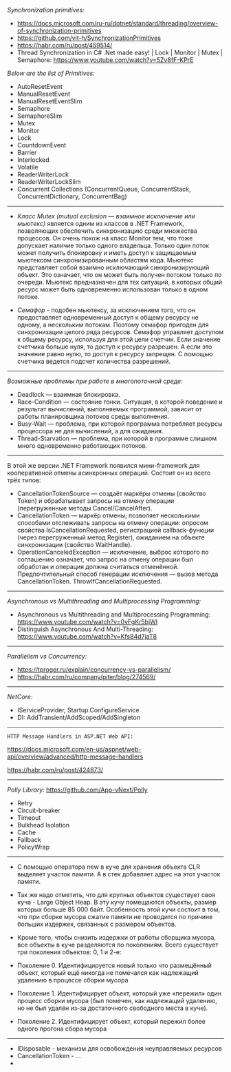 *Synchronization primitives:*
- https://docs.microsoft.com/ru-ru/dotnet/standard/threading/overview-of-synchronization-primitives
- https://github.com/vit-h/SynchronizationPrimitives
- https://habr.com/ru/post/459514/
- Thread Synchronization in C# .Net made easy! | Lock | Monitor | Mutex | Semaphore: https://www.youtube.com/watch?v=5Zv8fF-KPrE

*Below are the list of Primitives:*

- AutoResetEvent
- ManualResetEvent
- ManualResetEventSlim
- Semaphore
- SemaphoreSlim
- Mutex
- Monitor
- Lock
- CountdownEvent
- Barrier
- Interlocked
- Volatile
- ReaderWriterLock
- ReaderWriterLockSlim
- Concurrent Collections (ConcurrentQueue, ConcurrentStack, ConcurrentDictionary, ConcurrentBag)
-------------------------
- *Класс Mutex (mutual exclusion — взаимное исключение или мьютекс)* является одним из классов в .NET Framework, позволяющих обеспечить синхронизацию среди множества процессов. Он очень похож на класс Monitor тем, что тоже допускает наличие только одного владельца. Только один поток может получить блокировку и иметь доступ к защищаемым мьютексом синхронизированным областям кода.
Мьютекс представляет собой взаимно исключающий синхронизирующий объект. Это означает, что он может быть получен потоком только по очереди. Мьютекс предназначен для тех ситуаций, в которых общий ресурс может быть одновременно использован только в одном потоке.

- *Семафор* - подобен мьютексу, за исключением того, что он предоставляет одновременный доступ к общему ресурсу не одному, а нескольким потокам. Поэтому семафор пригоден для синхронизации целого ряда ресурсов. Семафор управляет доступом к общему ресурсу, используя для этой цели счетчик. Если значение счетчика больше нуля, то доступ к ресурсу разрешен. А если это значение равно нулю, то доступ к ресурсу запрещен. С помощью счетчика ведется подсчет количества разрешений.
-------------------------
*Возможные проблемы при работе в многопоточной среде:*

- Deadlock — взаимная блокировка.
- Race-Condition — состояние гонки. Ситуация, в которой поведение и результат вычислений, выполняемых программой, зависит от работы планировщика потоков среды выполнения.
- Busy-Wait — проблема, при которой программа потребляет ресурсы процессора не для вычислений, а для ожидания.
- Thread-Starvation — проблема, при которой в программе слишком много одновременно работающих потоков.

-------------------------
В этой же версии .NET Framework появился мини-framework для кооперативной отмены асинхронных операций. Состоит он из всего трёх типов:

- CancellationTokenSource — создаёт маркёры отмены (свойство Token) и обрабатывает запросы на отмену операции (перегруженные методы Cancel/CancelAfter).
- CancellationToken — маркёр отмены; позволяет несколькими способами отслеживать запросы на отмену операции: опросом свойства IsCancellationRequested, регистрацией callback-функции (через перегруженный метод Register), ожиданием на объекте синхронизации (свойство WaitHandle).
- OperationCanceledException — исключение, выброс которого по соглашению означает, что запрос на отмену операции был обработан и операция должна считаться отменённой. Предпочтительный способ генерации исключения — вызов метода CancellationToken. ThrowIfCancellationRequested.

-------------------------
*Asynchronous vs Multithreading and Multiprocessing Programming:*
- Asynchronous vs Multithreading and Multiprocessing Programming: https://www.youtube.com/watch?v=0vFgKr5bjWI
- Distinguish Asynchronous And Multi-Threading: https://www.youtube.com/watch?v=Kfs84d7jaT8
-------------------------
*Parallelism vs Concurrency:*
- https://tproger.ru/explain/concurrency-vs-parallelism/
- https://habr.com/ru/company/piter/blog/274569/
-------------------------
*NetCore:*
- IServiceProvider, Startup.ConfigureService
- DI: AddTransient/AddScoped/AddSingleton
-------------------------
```
HTTP Message Handlers in ASP.NET Web API:
```
https://docs.microsoft.com/en-us/aspnet/web-api/overview/advanced/http-message-handlers

https://habr.com/ru/post/424873/

-------------------------
*Polly Library:* https://github.com/App-vNext/Polly
- Retry
- Circuit-breaker
- Timeout
- Bulkhead Isolation
- Cache
- Fallback
- PolicyWrap
-------------------------
 - С помощью оператора new в куче для хранения объекта CLR выделяет участок памяти. А в стек добавляет адрес на этот участок памяти.
 
- Так же надо отметить, что для крупных объектов существует своя куча - Large Object Heap. В эту кучу помещаются объекты, размер которых больше 85 000 байт. Особенность этой кучи состоит в том, что при сборке мусора сжатие памяти не проводится по причине больших издержек, связанных с размером объектов.

- Кроме того, чтобы снизить издержки от работы сборщика мусора, все объекты в куче разделяются по поколениям.
Всего существует три поколения объектов: 0, 1 и 2-е:

- Поколение 0. Идентифицируется новый только что размещённый объект, который ещё никогда не помечался как надлежащий удалению в процессе сборки мусора

- Поколение 1. Идентифицирует объект, который уже «пережил» один процесс сборки мусора (был помечен, как надлежащий удалению, но не был удалён из-за достаточного свободного места в куче).

- Поколение 2. Идентифицирует объект, который пережил более одного прогона сбора мусора
-------------------------
- IDisposable - механизм для освобождения неуправляемых ресурсов
- CancellationToken - ...
- 
